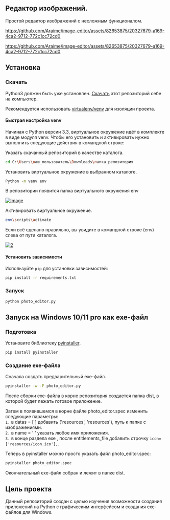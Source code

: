 ## Редактор изображений.

Простой редактор изображений с несложным функционалом.

https://github.com/Araime/image-editor/assets/82653875/20327679-a169-4ca2-9712-772c1cc72cd0

https://github.com/Araime/image-editor/assets/82653875/20327679-a169-4ca2-9712-772c1cc72cd0



## Установка

### Скачать

Python3 должен быть уже установлен.
[Скачать](https://github.com/Araime/image-editor/archive/master.zip) этот репозиторий себе на компьютер.

Рекомендуется использовать [virtualenv/venv](https://docs.python.org/3/library/venv.html)
для изоляции проекта.

#### Быстрая настройка venv

Начиная с Python версии 3.3, виртуальное окружение идёт в комплекте в виде модуля
venv. Чтобы его установить и активировать нужно выполнить следующие действия в
командной строке:  

Указать скачанный репозиторий в качестве каталога.
```sh
cd C:\Users\ваш_пользователь\Downloads\папка_репозитория
```
Установить виртуальное окружение в выбранном каталоге.
```sh
Python -m venv env
```
В репозитории появится папка виртуального окружения env  

<a href="https://imgbb.com/"><img src="https://i.ibb.co/Hn4C6PD/image.png" alt="image" border="0"></a>

Активировать виртуальное окружение.
```sh
env\scripts\activate
```
Если всё сделано правильно, вы увидите в командной строке (env) слева от пути 
каталога.  

<a href="https://imgbb.com/"><img src="https://i.ibb.co/MZ72r22/2.png" alt="2" border="0"></a>

#### Установить зависимости

Используйте `pip` для установки зависимостей:

```sh
pip install -r requirements.txt
```

### Запуск

```sh
python photo_editor.py
```

## Запуск на Windows 10/11 pro как exe-файл

### Подготовка

Установите библиотеку [pyinstaller](https://pypi.org/project/pyinstaller/).

```sh
pip install pyinstaller
```

### Создание exe-файла

Сначала создать предварительный exe-файл.

```sh
pyinstaller -w -F photo_editor.py
```

После сборки exe-файла в корне репозитория создается папка dist, в которой будет
лежать готовое приложение.

Затем в появившемся в корне файле photo_editor.spec изменить следующие параметры:  
`1.` в datas = [ ] добавить ('resources', 'resources'), путь к папке с изображениями.  
`2.` в name = ' ' указать любое имя приложения.  
`3.` в конце раздела exe , после entitlements_file добавить строчку
`icon=['resources/icon.ico'],`.

Теперь в pyinstaller можно просто указать файл photo_editor.spec:

```sh
pyinstaller photo_editor.spec
```
Окончательный exe-файл собран и лежит в папке dist.

## Цель проекта

Данный репозиторий создан с целью изучения возможности создания приложений
на Python с графическим интерфейсом и создания exe-файлов для Windows.
